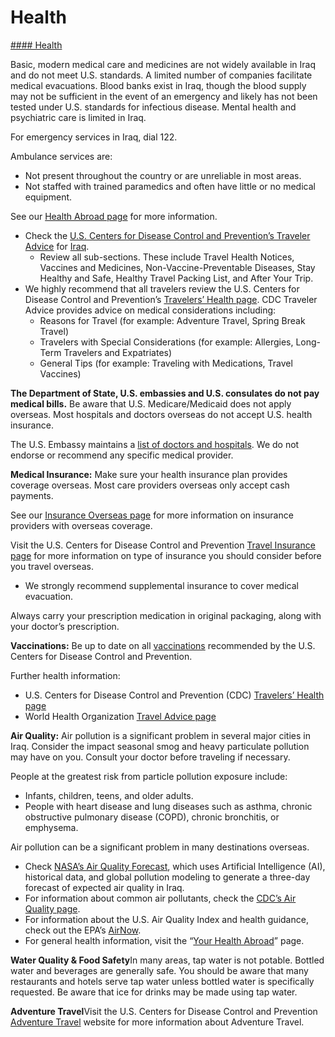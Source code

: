 # Health

[#### Health](javascript:void(0); "Health")

Basic, modern medical care and medicines are not widely available in Iraq and do not meet U.S. standards. A limited number of companies facilitate medical evacuations. Blood banks exist in Iraq, though the blood supply may not be sufficient in the event of an emergency and likely has not been tested under U.S. standards for infectious disease. Mental health and psychiatric care is limited in Iraq.

For emergency services in Iraq, dial 122.

Ambulance services are:

* Not present throughout the country or are unreliable in most areas.
* Not staffed with trained paramedics and often have little or no medical equipment.

See our [Health Abroad page](https://travel.state.gov/content/travel/en/international-travel/before-you-go/your-health-abroad.html) for more information.

* Check the [U.S. Centers for Disease Control and Prevention’s Traveler Advice](https://wwwnc.cdc.gov/travel/destinations/traveler/none/iraq) for [Iraq](https://wwwnc.cdc.gov/travel/destinations/traveler/none/iraq).
  + Review all sub-sections. These include Travel Health Notices, Vaccines and Medicines, Non-Vaccine-Preventable Diseases, Stay Healthy and Safe, Healthy Travel Packing List, and After Your Trip.
* We highly recommend that all travelers review the U.S. Centers for Disease Control and Prevention’s [Travelers’ Health page](https://wwwnc.cdc.gov/travel/page/traveler-information-center). CDC Traveler Advice provides advice on medical considerations including:
  + Reasons for Travel (for example: Adventure Travel, Spring Break Travel)
  + Travelers with Special Considerations (for example: Allergies, Long-Term Travelers and Expatriates)
  + General Tips (for example: Traveling with Medications, Travel Vaccines)

**The Department of State, U.S. embassies and U.S. consulates do not pay medical bills.** Be aware that U.S. Medicare/Medicaid does not apply overseas. Most hospitals and doctors overseas do not accept U.S. health insurance.

The U.S. Embassy maintains a [list of doctors and hospitals](https://iq.usembassy.gov/medical-information-for-american-citizens/). We do not endorse or recommend any specific medical provider.

**Medical Insurance:** Make sure your health insurance plan provides coverage overseas. Most care providers overseas only accept cash payments.

See our [Insurance Overseas page](https://travel.state.gov/content/travel/en/international-travel/before-you-go/your-health-abroad/Insurance_Coverage_Overseas.html?cq_ck=1708701048867) for more information on insurance providers with overseas coverage.

Visit the U.S. Centers for Disease Control and Prevention [Travel Insurance page](https://wwwnc.cdc.gov/travel/page/insurance) for more information on type of insurance you should consider before you travel overseas.

* We strongly recommend supplemental insurance to cover medical evacuation.

Always carry your prescription medication in original packaging, along with your doctor’s prescription.

**Vaccinations:** Be up to date on all [vaccinations](https://wwwnc.cdc.gov/travel/destinations/list) recommended by the U.S. Centers for Disease Control and Prevention.

Further health information:

* U.S. Centers for Disease Control and Prevention (CDC) [Travelers’ Health page](https://www.who.int/travel-advice)
* World Health Organization [Travel Advice page](https://wwwnc.cdc.gov/travel/destinations/list)

**Air Quality:** Air pollution is a significant problem in several major cities in Iraq. Consider the impact seasonal smog and heavy particulate pollution may have on you. Consult your doctor before traveling if necessary.

People at the greatest risk from particle pollution exposure include:

* Infants, children, teens, and older adults.
* People with heart disease and lung diseases such as asthma, chronic obstructive pulmonary disease (COPD), chronic bronchitis, or emphysema.

Air pollution can be a significant problem in many destinations overseas.

* Check [NASA’s Air Quality Forecast](https://aeronet.gsfc.nasa.gov/new_web/aqforecast), which uses Artificial Intelligence (AI), historical data, and global pollution modeling to generate a three-day forecast of expected air quality in Iraq.
* For information about common air pollutants, check the [CDC’s Air Quality page](https://www.cdc.gov/air-quality/pollutants/).
* For information about the U.S. Air Quality Index and health guidance, check out the EPA’s [AirNow](https://www.airnow.gov/aqi/aqi-basics/).
* For general health information, visit the “[Your Health Abroad](https://travel.state.gov/content/travel/en/international-travel/before-you-go/your-health-abroad.html)” page.

**Water Quality & Food Safety**In many areas, tap water is not potable. Bottled water and beverages are generally safe. You should be aware that many restaurants and hotels serve tap water unless bottled water is specifically requested. Be aware that ice for drinks may be made using tap water.

**Adventure Travel**Visit the U.S. Centers for Disease Control and Prevention [Adventure Travel](https://wwwnc.cdc.gov/travel/page/adventure) website for more information about Adventure Travel.